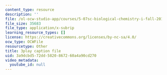 ```yaml
---
content_type: resource
description: ''
file: /ol-ocw-studio-app/courses/5-07sc-biological-chemistry-i-fall-2013/3a9dcbd572dd5820867260a4a90cd270_tFEBiKPv1e8.vtt
file_size: 35683
file_type: application/x-subrip
learning_resource_types: []
license: https://creativecommons.org/licenses/by-nc-sa/4.0/
ocw_type: OCWFile
resourcetype: Other
title: 3play caption file
uid: 3a9dcbd5-72dd-5820-8672-60a4a90cd270
video_metadata:
  youtube_id: null
---
```

